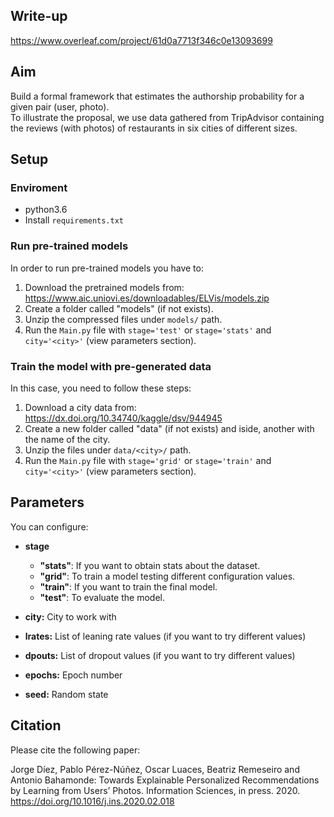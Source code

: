 ## Write-up

https://www.overleaf.com/project/61d0a7713f346c0e13093699

## Aim

Build a formal framework that estimates the authorship probability for a given pair (user, photo).  
To illustrate the proposal, we use data gathered from TripAdvisor containing the reviews (with photos) of restaurants in six cities of different sizes.

## Setup

### Enviroment

* python3.6  
* Install `requirements.txt`

### Run pre-trained models

In order to run pre-trained models you have to:
 1. Download the pretrained models from: https://www.aic.uniovi.es/downloadables/ELVis/models.zip
 2. Create a folder called "models" (if not exists).
 3. Unzip the compressed files under `models/` path.
 4. Run the `Main.py` file with `stage='test'` or `stage='stats'` and  `city='<city>'` (view parameters section). 

### Train the model with pre-generated data

In this case, you need to follow these steps:
 1. Download a city data from: https://dx.doi.org/10.34740/kaggle/dsv/944945
 2. Create a new folder called "data" (if not exists) and iside, another with the name of the city.
 3. Unzip the files under `data/<city>/` path.
 4. Run the `Main.py` file with `stage='grid'` or `stage='train'` and  `city='<city>'` (view parameters section). 

## Parameters

You can configure:

* **stage**
    * **"stats"**: If you want to obtain stats about the dataset.
    * **"grid"**: To train a model testing different configuration values.
    * **"train"**: If you want to train the final model.
    * **"test"**: To evaluate the model.

* **city:** City to work with
* **lrates:** List of leaning rate values (if you want to try different values)
* **dpouts:** List of dropout values (if you want to try different values)
* **epochs:** Epoch number
* **seed:** Random state


## Citation

Please cite the following paper:

Jorge Díez, Pablo Pérez-Núñez, Oscar Luaces, Beatriz Remeseiro and Antonio Bahamonde: Towards Explainable Personalized Recommendations by Learning from Users’ Photos. Information Sciences, in press. 2020.
https://doi.org/10.1016/j.ins.2020.02.018
